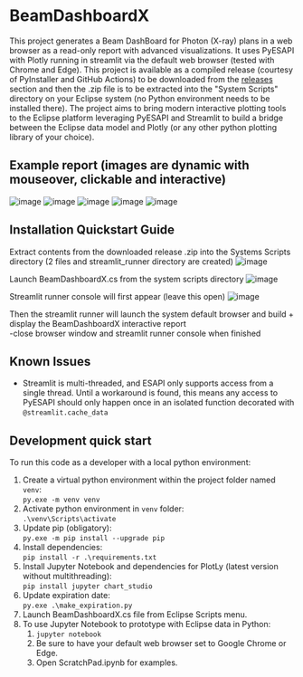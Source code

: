 # BeamDashboardX
This project generates a Beam DashBoard for Photon (X-ray) plans in a web browser as a read-only report with advanced visualizations.  It uses PyESAPI with Plotly running in streamlit via the default web browser (tested with Chrome and Edge).  This project is available as a compiled release (courtesy of PyInstaller and GitHub Actions) to be downloaded from the [releases](https://github.com/Varian-MedicalAffairsAppliedSolutions/MAAS-BeamDashboardX/releases) section and then the .zip file is to be extracted into the "System Scripts" directory on your Eclipse system (no Python environment needs to be installed there).  The project aims to bring modern interactive plotting tools to the Eclipse platform leveraging PyESAPI and Streamlit to build a bridge between the Eclipse data model and Plotly (or any other python plotting library of your choice).

## Example report (images are dynamic with mouseover, clickable and interactive)

![image](https://github.com/user-attachments/assets/ef94e4c5-962c-40e1-a295-f6d791c1ae5d)
![image](https://github.com/user-attachments/assets/54151595-b8e0-49d9-aa97-29a72b3aa27c)
![image](https://github.com/user-attachments/assets/2948bd46-c8cf-4ac0-9784-b65bf21c997a)
![image](https://github.com/user-attachments/assets/6cc78475-0c5a-49b9-ae83-36396ac12001)
![image](https://github.com/user-attachments/assets/46236c04-6bd4-45e8-9337-b70b76ec9973)

## Installation Quickstart Guide 
Extract contents from the downloaded release .zip into the Systems Scripts directory (2 files and streamlit_runner directory are created)
![image](https://github.com/user-attachments/assets/6980ee6e-1225-4975-b753-017f57e0de3c)

Launch BeamDashboardX.cs from the system scripts directory
![image](https://github.com/user-attachments/assets/2a34de6f-a24f-4524-bbba-10c47e68e18e)

Streamlit runner console will first appear (leave this open)
![image](https://github.com/user-attachments/assets/0372c2c5-6fa6-46ef-848d-64005946bc6a)

Then the streamlit runner will launch the system default browser and build + display the BeamDashboardX interactive report <br>
-close browser window and streamlit runner console when finished

## Known Issues
* Streamlit is multi-threaded, and ESAPI only supports access from a single thread. Until a workaround is found, this means any access to PyESAPI should only happen once in an isolated function decorated with `@streamlit.cache_data`

## Development quick start
To run this code as a developer with a local python environment:
1. Create a virtual python environment within the project folder named `venv`:
  <br> `py.exe -m venv venv`
1. Activate python environment in `venv` folder:
  <br> `.\venv\Scripts\activate`
1. Update pip (obligatory):
  <br> `py.exe -m pip install --upgrade pip`
1. Install dependencies:
  <br> `pip install -r .\requirements.txt`
1. Install Jupyter Notebook and dependencies for PlotLy (latest version without multithreading):
  <br> `pip install jupyter chart_studio`
1. Update expiration date:
  <br> `py.exe .\make_expiration.py`
1. Launch BeamDashboardX.cs file from Eclipse Scripts menu.
1. To use Jupyter Notebook to prototype with Eclipse data in Python:
    1. `jupyter notebook`
    1. Be sure to have your default web browser set to Google Chrome or Edge.
    1. Open ScratchPad.ipynb for examples.